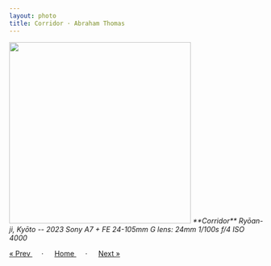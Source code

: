 ```yaml
---
layout: photo
title: Corridor · Abraham Thomas
---
```


<img src="/assets/photos/Corridor.jpg" width="360px" class="photo">

<i>
**Corridor**  
Ryōan-ji, Kyōto -- 2023  
Sony A7 + FE 24-105mm G lens: 24mm 1/100s f/4 ISO 4000
</i>

<a href="/gallery/rocks"> &laquo; Prev </a> &emsp; · &emsp; 
<a href="/gallery"> Home </a> &emsp; · &emsp; 
<a href="/gallery/pavilion"> Next &raquo; </a>
